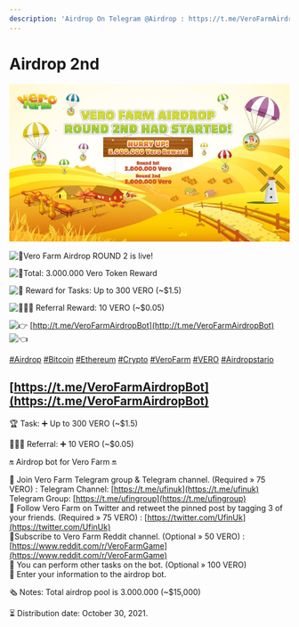 ```yaml
---
description: 'Airdrop On Telegram @Airdrop : https://t.me/VeroFarmAirdropBot'
---
```


# Airdrop 2nd

![](../../.gitbook/assets/3f054314-e7a0-41f5-9e37-d2c7c837c73e.jpg)

 ![&#x1F4E3;](https://web.telegram.org/k/assets/img/emoji/1f4e3.png)Vero Farm Airdrop ROUND 2 is live!

 ![&#x1F4CC;](https://web.telegram.org/k/assets/img/emoji/1f4cc.png)Total: 3.000.000 Vero Token Reward 

![&#x1F4CC;](https://web.telegram.org/k/assets/img/emoji/1f4cc.png) Reward for Tasks: Up to 300 VERO \(~$1.5\)

 ![&#x1F468;&#x200D;&#x1F469;&#x200D;&#x1F467;](https://web.telegram.org/k/assets/img/emoji/1f468-200d-1f469-200d-1f467.png) Referral Reward: 10 VERO \(~$0.05\)

 ![&#x1F449;](https://web.telegram.org/k/assets/img/emoji/1f449.png) [http://t.me/VeroFarmAirdropBot](http://t.me/VeroFarmAirdropBot) ![&#x1F448;](https://web.telegram.org/k/assets/img/emoji/1f448.png)

 [\#Airdrop](tg://search_hashtag?hashtag=Airdrop) [\#Bitcoin](tg://search_hashtag?hashtag=Bitcoin) [\#Ethereum](tg://search_hashtag?hashtag=Ethereum) [\#Crypto](tg://search_hashtag?hashtag=Crypto) [\#VeroFarm](tg://search_hashtag?hashtag=VeroFarm) [\#VERO](tg://search_hashtag?hashtag=VERO) [\#Airdropstario](tg://search_hashtag?hashtag=Airdropstario)

##  [https://t.me/VeroFarmAirdropBot](https://t.me/VeroFarmAirdropBot)

🏆 Task: ➕ Up to 300 VERO \(~$1.5\)

👨‍👩‍👧 Referral: ➕ 10 VERO \(~$0.05\)

🔛 Airdrop bot for Vero Farm 🔛

💠 Join Vero Farm Telegram group & Telegram channel. \(Required » 75 VERO\) : Telegram Channel: [https://t.me/ufinuk](https://t.me/ufinuk) Telegram Group: [https://t.me/ufingroup](https://t.me/ufingroup)  
💠 Follow Vero Farm on Twitter and retweet the pinned post by tagging 3 of your friends. \(Required » 75 VERO\) : [https://twitter.com/UfinUk](https://twitter.com/UfinUk)   
💠Subscribe to Vero Farm Reddit channel. \(Optional » 50 VERO\) : [https://www.reddit.com/r/VeroFarmGame](https://www.reddit.com/r/VeroFarmGame)  
💠 You can perform other tasks on the bot. \(Optional » 100 VERO\)   
💠 Enter your information to the airdrop bot.

🗞 Notes: Total airdrop pool is 3.000.000 \(~$15,000\)

⏳ Distribution date: October 30, 2021.

  


